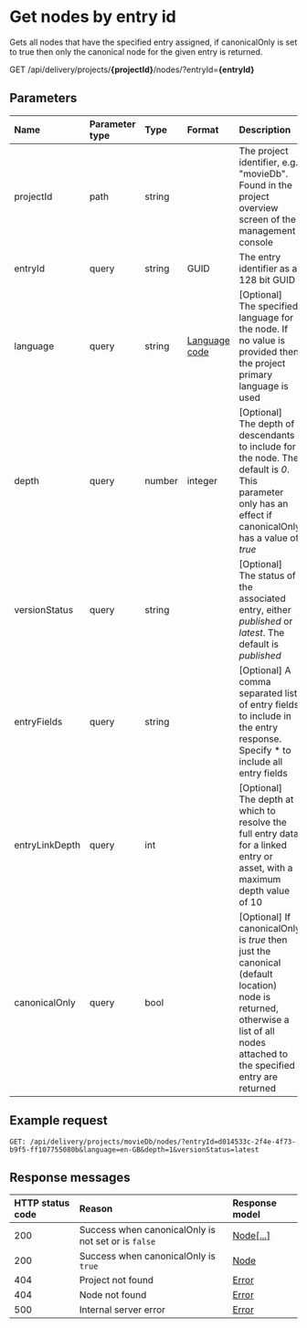 # Get nodes by entry id

Gets all nodes that have the specified entry assigned, if canonicalOnly is set to true then only the canonical node for the given entry is returned.

<span class="label label--get">GET</span> /api/delivery/projects/**{projectId}**/nodes/?entryId=**{entryId}**

## Parameters

| Name | Parameter type | Type | Format | Description |
|:-|:-|:-|:-|:-|
| projectId         | path  | string | | The project identifier, e.g. "movieDb". Found in the project overview screen of the management console |
| entryId           | query | string | GUID | The entry identifier as a 128 bit GUID |
| language          | query | string | [Language code](/localization.md) | [Optional] The specified language for the node. If no value is provided then the project primary language is used |
| depth | query | number | integer | [Optional] The depth of descendants to include for the node. The default is *0*. This parameter only has an effect if canonicalOnly has a value of *true* |
| versionStatus     | query | string | | [Optional] The status of the associated entry, either *published* or *latest*. The default is *published* |
| entryFields       | query | string | | [Optional]  A comma separated list of entry fields to include in the entry response. Specify * to include all entry fields |
| entryLinkDepth    | query | int    | | [Optional] The depth at which to resolve the full entry data for a linked entry or asset, with a maximum depth value of 10 |
| canonicalOnly     | query | bool   | | [Optional] If canonicalOnly is *true* then just the canonical (default location) node is returned, otherwise a list of all nodes attached to the specified entry are returned |

## Example request

```http
GET: /api/delivery/projects/movieDb/nodes/?entryId=d014533c-2f4e-4f73-b9f5-ff107755080b&language=en-GB&depth=1&versionStatus=latest
```

## Response messages

| HTTP status code | Reason | Response model |
|:-|:-|:-|
| 200 | Success when canonicalOnly is not set or is `false` | [Node[...]](/model/node.md) |
| 200 | Success when canonicalOnly is `true` | [Node](/model/node.md) |
| 404 | Project not found | [Error](/key-concepts/errors.md) |
| 404 | Node not found | [Error](/key-concepts/errors.md) |
| 500 | Internal server error | [Error](/key-concepts/errors.md) |
